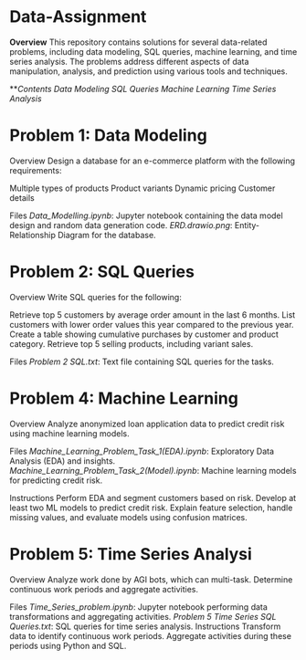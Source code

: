 # Data-Assignment

**Overview**
This repository contains solutions for several data-related problems, including data modeling, SQL queries, machine learning, and time series analysis. The problems address different aspects of data manipulation, analysis, and prediction using various tools and techniques.

***Contents
Data Modeling
SQL Queries
Machine Learning
Time Series Analysis*

# **Problem 1: Data Modeling**
Overview
Design a database for an e-commerce platform with the following requirements:

Multiple types of products
Product variants
Dynamic pricing
Customer details

Files
*Data_Modelling.ipynb*: Jupyter notebook containing the data model design and random data generation code.
*ERD.drawio.png*: Entity-Relationship Diagram for the database.

# **Problem 2: SQL Queries**
Overview
Write SQL queries for the following:

Retrieve top 5 customers by average order amount in the last 6 months.
List customers with lower order values this year compared to the previous year.
Create a table showing cumulative purchases by customer and product category.
Retrieve top 5 selling products, including variant sales.

Files
*Problem 2 SQL.txt*: Text file containing SQL queries for the tasks.


# **Problem 4: Machine Learning**
Overview
Analyze anonymized loan application data to predict credit risk using machine learning models.

Files
*Machine_Learning_Problem_Task_1(EDA).ipynb*: Exploratory Data Analysis (EDA) and insights.
*Machine_Learning_Problem_Task_2(Model).ipynb*: Machine learning models for predicting credit risk.

Instructions
Perform EDA and segment customers based on risk.
Develop at least two ML models to predict credit risk.
Explain feature selection, handle missing values, and evaluate models using confusion matrices.

# **Problem 5: Time Series Analysi**
Overview
Analyze work done by AGI bots, which can multi-task. Determine continuous work periods and aggregate activities.

Files
*Time_Series_problem.ipynb*: Jupyter notebook performing data transformations and aggregating activities.
*Problem 5 Time Series SQL Queries.txt*: SQL queries for time series analysis.
Instructions
Transform data to identify continuous work periods.
Aggregate activities during these periods using Python and SQL.
